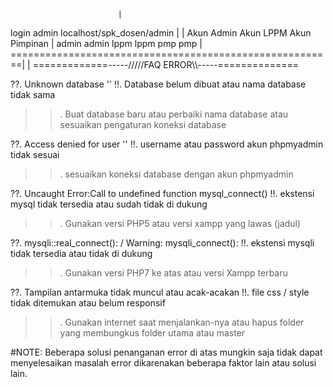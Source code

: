 							|
login admin localhost/spk_dosen/admin			|
							|
Akun Admin	Akun LPPM 	Akun Pimpinan		|
admin admin	lppm lppm	pmp pmp			|
========================================================|							|
=============-----/////FAQ ERROR\\\\\-----==============

??. Unknown database ''
!!. Database belum dibuat atau nama database tidak sama
>>. Buat database baru atau perbaiki nama database atau
    sesuaikan pengaturan koneksi database

??. Access denied for user ''
!!. username atau password akun phpmyadmin tidak sesuai
>>. sesuaikan koneksi database dengan akun phpmyadmin

??. Uncaught Error:Call to undefined function mysql_connect()
!!. ekstensi mysql tidak tersedia atau sudah tidak di dukung
>>. Gunakan versi PHP5 atau versi xampp yang lawas (jadul)

??. mysqli::real_connect(): / Warning: mysqli_connect():
!!. ekstensi mysqli tidak tersedia atau tidak di dukung
>>. Gunakan versi PHP7 ke atas atau versi Xampp terbaru

??. Tampilan antarmuka tidak muncul atau acak-acakan
!!. file css / style tidak ditemukan atau belum responsif
>>. Gunakan internet saat menjalankan-nya atau hapus folder
    yang membungkus folder utama atau master


#NOTE:
Beberapa solusi penanganan error di atas mungkin saja tidak
dapat menyelesaikan masalah error dikarenakan beberapa faktor
lain atau solusi lain.
